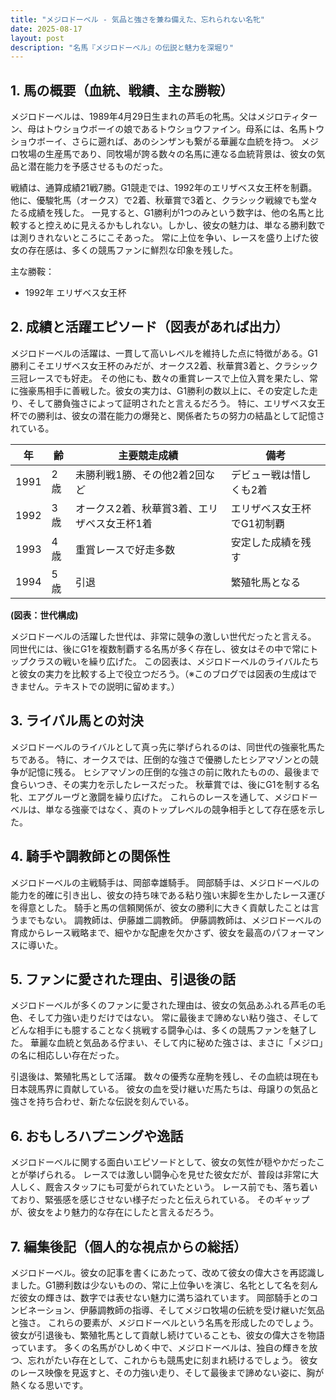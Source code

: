 ```yaml
---
title: "メジロドーベル - 気品と強さを兼ね備えた、忘れられない名牝"
date: 2025-08-17
layout: post
description: "名馬『メジロドーベル』の伝説と魅力を深堀り"
---
```


## 1. 馬の概要（血統、戦績、主な勝鞍）

メジロドーベルは、1989年4月29日生まれの芦毛の牝馬。父はメジロティターン、母はトウショウボーイの娘であるトウショウファイン。母系には、名馬トウショウボーイ、さらに遡れば、あのシンザンも繋がる華麗な血統を持つ。  メジロ牧場の生産馬であり、同牧場が誇る数々の名馬に連なる血統背景は、彼女の気品と潜在能力を予感させるものだった。

戦績は、通算成績21戦7勝。G1競走では、1992年のエリザベス女王杯を制覇。他に、優駿牝馬（オークス）で2着、秋華賞で3着と、クラシック戦線でも堂々たる成績を残した。  一見すると、G1勝利が1つのみという数字は、他の名馬と比較すると控えめに見えるかもしれない。しかし、彼女の魅力は、単なる勝利数では測りきれないところにこそあった。  常に上位を争い、レースを盛り上げた彼女の存在感は、多くの競馬ファンに鮮烈な印象を残した。

主な勝鞍：
* 1992年 エリザベス女王杯


## 2. 成績と活躍エピソード（図表があれば出力）


メジロドーベルの活躍は、一貫して高いレベルを維持した点に特徴がある。G1勝利こそエリザベス女王杯のみだが、オークス2着、秋華賞3着と、クラシック三冠レースでも好走。  その他にも、数々の重賞レースで上位入賞を果たし、常に強豪馬相手に善戦した。彼女の実力は、G1勝利の数以上に、その安定した走り、そして勝負強さによって証明されたと言えるだろう。  特に、エリザベス女王杯での勝利は、彼女の潜在能力の爆発と、関係者たちの努力の結晶として記憶されている。


| 年 | 齢 | 主要競走成績 | 備考 |
|---|---|---|---|
| 1991 | 2歳 |  未勝利戦1勝、その他2着2回など |  デビュー戦は惜しくも2着 |
| 1992 | 3歳 | オークス2着、秋華賞3着、エリザベス女王杯1着 |  エリザベス女王杯でG1初制覇 |
| 1993 | 4歳 |  重賞レースで好走多数 |  安定した成績を残す |
| 1994 | 5歳 |  引退 |  繁殖牝馬となる |


**(図表：世代構成)**

メジロドーベルの活躍した世代は、非常に競争の激しい世代だったと言える。  同世代には、後にG1を複数制覇する名馬が多く存在し、彼女はその中で常にトップクラスの戦いを繰り広げた。  この図表は、メジロドーベルのライバルたちと彼女の実力を比較する上で役立つだろう。（※このブログでは図表の生成はできません。テキストでの説明に留めます。）


## 3. ライバル馬との対決

メジロドーベルのライバルとして真っ先に挙げられるのは、同世代の強豪牝馬たちである。  特に、オークスでは、圧倒的な強さで優勝したヒシアマゾンとの競争が記憶に残る。  ヒシアマゾンの圧倒的な強さの前に敗れたものの、最後まで食らいつき、その実力を示したレースだった。  秋華賞では、後にG1を制する名牝、エアグルーヴと激闘を繰り広げた。  これらのレースを通して、メジロドーベルは、単なる強豪ではなく、真のトップレベルの競争相手として存在感を示した。


## 4. 騎手や調教師との関係性

メジロドーベルの主戦騎手は、岡部幸雄騎手。  岡部騎手は、メジロドーベルの能力を的確に引き出し、彼女の持ち味である粘り強い末脚を生かしたレース運びを得意とした。  騎手と馬の信頼関係が、彼女の勝利に大きく貢献したことは言うまでもない。  調教師は、伊藤雄二調教師。  伊藤調教師は、メジロドーベルの育成からレース戦略まで、細やかな配慮を欠かさず、彼女を最高のパフォーマンスに導いた。


## 5. ファンに愛された理由、引退後の話

メジロドーベルが多くのファンに愛された理由は、彼女の気品あふれる芦毛の毛色、そして力強い走りだけではない。  常に最後まで諦めない粘り強さ、そしてどんな相手にも臆することなく挑戦する闘争心は、多くの競馬ファンを魅了した。  華麗な血統と気品ある佇まい、そして内に秘めた強さは、まさに「メジロ」の名に相応しい存在だった。

引退後は、繁殖牝馬として活躍。  数々の優秀な産駒を残し、その血統は現在も日本競馬界に貢献している。  彼女の血を受け継いだ馬たちは、母譲りの気品と強さを持ち合わせ、新たな伝説を刻んでいる。


## 6. おもしろハプニングや逸話

メジロドーベルに関する面白いエピソードとして、彼女の気性が穏やかだったことが挙げられる。  レースでは激しい闘争心を見せた彼女だが、普段は非常に大人しく、厩舎スタッフにも可愛がられていたという。  レース前でも、落ち着いており、緊張感を感じさせない様子だったと伝えられている。  そのギャップが、彼女をより魅力的な存在にしたと言えるだろう。


## 7. 編集後記（個人的な視点からの総括）

メジロドーベル。彼女の記事を書くにあたって、改めて彼女の偉大さを再認識しました。G1勝利数は少ないものの、常に上位争いを演じ、名牝として名を刻んだ彼女の輝きは、数字では表せない魅力に満ち溢れています。  岡部騎手とのコンビネーション、伊藤調教師の指導、そしてメジロ牧場の伝統を受け継いだ気品と強さ。  これらの要素が、メジロドーベルという名馬を形成したのでしょう。  彼女が引退後も、繁殖牝馬として貢献し続けていることも、彼女の偉大さを物語っています。  多くの名馬がひしめく中で、メジロドーベルは、独自の輝きを放つ、忘れがたい存在として、これからも競馬史に刻まれ続けるでしょう。  彼女のレース映像を見返すと、その力強い走り、そして最後まで諦めない姿に、胸が熱くなる思いです。
